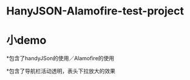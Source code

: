 # HanyJSON-Alamofire-test-project
# 小demo
*包含了handyJSon的使用／Alamofire的使用
<div></div>
*包含了导航栏活动透明，表头下拉放大的效果
